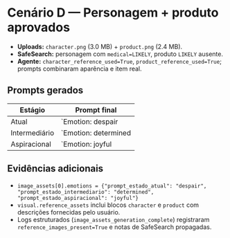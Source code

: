 # Cenário D — Personagem + produto aprovados

- **Uploads:** `character.png` (3.0 MB) + `product.png` (2.4 MB).
- **SafeSearch:** personagem com `medical=LIKELY`, produto `LIKELY` ausente.
- **Agente:** `character_reference_used=True`, `product_reference_used=True`; prompts combinaram aparência e item real.

## Prompts gerados

| Estágio | Prompt final |
| --- | --- |
| Atual | `Emotion: despair | Same patient with short curly hair and amber serum bottle unopened.` |
| Intermediário | `Emotion: determined | Identical patient applying the official product with clinical assistant.` |
| Aspiracional | `Emotion: joyful | Patient celebrating healthy skin holding the same branded bottle.` |

## Evidências adicionais

- `image_assets[0].emotions = {"prompt_estado_atual": "despair", "prompt_estado_intermediario": "determined", "prompt_estado_aspiracional": "joyful"}`
- `visual.reference_assets` inclui blocos `character` e `product` com descrições fornecidas pelo usuário.
- Logs estruturados (`image_assets_generation_complete`) registraram `reference_images_present=True` e notas de SafeSearch propagadas.
